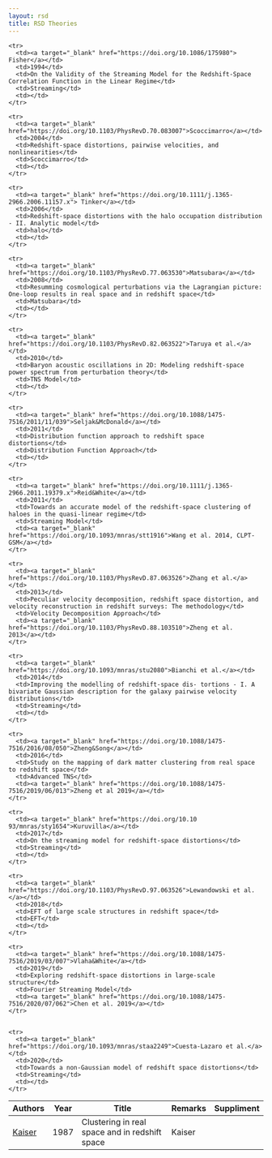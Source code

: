 ```yaml
---
layout: rsd 
title: RSD Theories
---
```

<style>
#sidebar ul li .theories{
color:#ff5c33;
}
</style>

<table id="table"
  class="table-hover"
  data-toggle="table" 
  data-search="true" 
  data-show-toggle="table" 
  data-search-highlight="true"
  data-show-fullscreen ="true"
  data-show-columns="true"
  data-buttons-class="light">
  <thead class="thead-light">
    <tr>
      <th>Authors</th>
      <th>Year</th>
      <th>Title</th>
      <th>Remarks</th>
      <th>Suppliment</th>
    </tr>
  </thead>
  <tbody>
    <tr>
      <td><a target="_blank" href="https://doi.org/10.1093/mnras/227.1.1"> Kaiser</a></td>
      <td>1987</td>
      <td>Clustering in real space and in redshift space</td>
      <td>Kaiser</td>
      <td></td>
    </tr>
    
    <tr>
      <td><a target="_blank" href="https://doi.org/10.1086/175980"> Fisher</a></td>
      <td>1994</td>
      <td>On the Validity of the Streaming Model for the Redshift-Space Correlation Function in the Linear Regime</td>
      <td>Streaming</td>
      <td></td>
    </tr>

    <tr>
      <td><a target="_blank" href="https://doi.org/10.1103/PhysRevD.70.083007">Scoccimarro</a></td>
      <td>2004</td>
      <td>Redshift-space distortions, pairwise velocities, and nonlinearities</td>
      <td>Scoccimarro</td>
      <td></td>
    </tr>

    <tr>
      <td><a target="_blank" href="https://doi.org/10.1111/j.1365-2966.2006.11157.x"> Tinker</a></td>
      <td>2006</td>
      <td>Redshift-space distortions with the halo occupation distribution - II. Analytic model</td>
      <td>halo</td>
      <td></td>
    </tr>

    <tr>
      <td><a target="_blank" href="https://doi.org/10.1103/PhysRevD.77.063530">Matsubara</a></td>
      <td>2008</td>
      <td>Resumming cosmological perturbations via the Lagrangian picture: One-loop results in real space and in redshift space</td>
      <td>Matsubara</td>
      <td></td>
    </tr>

    <tr>
      <td><a target="_blank" href="https://doi.org/10.1103/PhysRevD.82.063522">Taruya et al.</a></td>
      <td>2010</td>
      <td>Baryon acoustic oscillations in 2D: Modeling redshift-space power spectrum from perturbation theory</td>
      <td>TNS Model</td>
      <td></td>
    </tr>

    <tr>
      <td><a target="_blank" href="https://doi.org/10.1088/1475-7516/2011/11/039">Seljak&McDonald</a></td>
      <td>2011</td>
      <td>Distribution function approach to redshift space distortions</td>
      <td>Distribution Function Approach</td>
      <td></td>
    </tr>

    <tr>
      <td><a target="_blank" href="https://doi.org/10.1111/j.1365-2966.2011.19379.x">Reid&White</a></td>
      <td>2011</td>
      <td>Towards an accurate model of the redshift-space clustering of haloes in the quasi-linear regime</td>
      <td>Streaming Model</td>
      <td><a target="_blank" href="https://doi.org/10.1093/mnras/stt1916">Wang et al. 2014, CLPT-GSM</a></td>
    </tr>

    <tr>
      <td><a target="_blank" href="https://doi.org/10.1103/PhysRevD.87.063526">Zhang et al.</a></td>
      <td>2013</td>
      <td>Peculiar velocity decomposition, redshift space distortion, and velocity reconstruction in redshift surveys: The methodology</td>
      <td>Velocity Decomposition Approach</td>
      <td><a target="_blank" href="https://doi.org/10.1103/PhysRevD.88.103510">Zheng et al. 2013</a></td>
    </tr>

    <tr>
      <td><a target="_blank" href="https://doi.org/10.1093/mnras/stu2080">Bianchi et al.</a></td>
      <td>2014</td>
      <td>Improving the modelling of redshift-space dis- tortions - I. A bivariate Gaussian description for the galaxy pairwise velocity distributions</td>
      <td>Streaming</td>
      <td></td>
    </tr>

    <tr>
      <td><a target="_blank" href="https://doi.org/10.1088/1475-7516/2016/08/050">Zheng&Song</a></td>
      <td>2016</td>
      <td>Study on the mapping of dark matter clustering from real space to redshift space</td>
      <td>Advanced TNS</td>
      <td><a target="_blank" href="https://doi.org/10.1088/1475-7516/2019/06/013">Zheng et al 2019</a></td>
    </tr>

    <tr>
      <td><a target="_blank" href="https://doi.org/10.10 93/mnras/sty1654">Kuruvilla</a></td>
      <td>2017</td>
      <td>On the streaming model for redshift-space distortions</td>
      <td>Streaming</td>
      <td></td>
    </tr>

    <tr>
      <td><a target="_blank" href="https://doi.org/10.1103/PhysRevD.97.063526">Lewandowski et al.</a></td>
      <td>2018</td>
      <td>EFT of large scale structures in redshift space</td>
      <td>EFT</td>
      <td></td>
    </tr>

    <tr>
      <td><a target="_blank" href="https://doi.org/10.1088/1475-7516/2019/03/007">Vlaha&White</a></td>
      <td>2019</td>
      <td>Exploring redshift-space distortions in large-scale structure</td>
      <td>Fourier Streaming Model</td>
      <td><a target="_blank" href="https://doi.org/10.1088/1475-7516/2020/07/062">Chen et al. 2019</a></td>
    </tr>


    <tr>
      <td><a target="_blank" href="https://doi.org/10.1093/mnras/staa2249">Cuesta-Lazaro et al.</a></td>
      <td>2020</td>
      <td>Towards a non-Gaussian model of redshift space distortions</td>
      <td>Streaming</td>
      <td></td>
    </tr>

  </tbody>
</table>
<br/>
